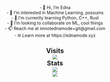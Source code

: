 <p align="center">
- 👋 Hi, I’m Edna<br>
- 👀 I’m interested in Machine Learning, possums<br>
- 🌱 I’m currently learning Python, C++, Rust<br>
- 💞️ I’m looking to collaborate on ML, cool things<br>
- 📫 Reach me at imnotednamode+git@gmail.com<br>
- 🌐 Learn more at https://ednamode.xyz<br>
</p>

<h2 align="center"> 
  Visits <br>
  <img src="https://profile-counter.glitch.me/Ednaordinary/count.svg" />
  <br>Stats<br>
  <img src="https://github-readme-stats.vercel.app/api?username=Ednaordinary&show_icons=true" /></a>
  <br>
  <img src="https://github-readme-stats.vercel.app/api/top-langs/?username=Ednaordinary&layout=compact" /></a>
  <br>
</h2>
